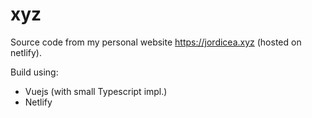 # xyz

Source code from my personal website https://jordicea.xyz (hosted on netlify).

Build using:
- Vuejs (with small Typescript impl.)
- Netlify
